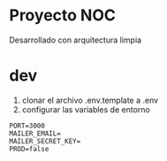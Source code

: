 
# Proyecto NOC

Desarrollado con arquitectura limpia

# dev
1. clonar el archivo .env.template a .env
2. configurar las variables de entorno

```
PORT=3000
MAILER_EMAIL=
MAILER_SECRET_KEY=
PROD=false
```


